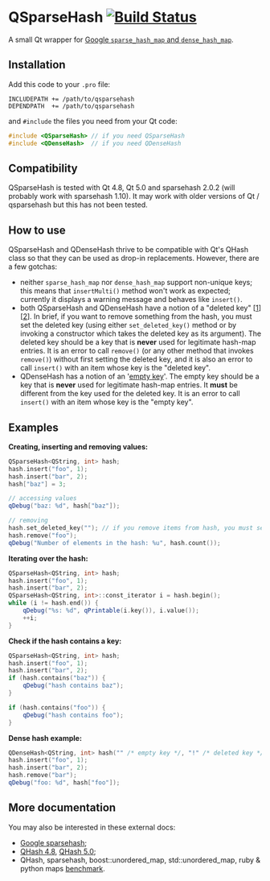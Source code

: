 # QSparseHash [![Build Status](https://travis-ci.org/sjinks/qsparsehash.png?branch=master)](https://travis-ci.org/sjinks/qsparsehash)

A small Qt wrapper for [Google `sparse_hash_map` and `dense_hash_map`](https://code.google.com/p/sparsehash/).

## Installation

Add this code to your `.pro` file:

```
INCLUDEPATH += /path/to/qsparsehash
DEPENDPATH  += /path/to/qsparsehash
```

and `#include` the files you need from your Qt code:

```c++
#include <QSparseHash> // if you need QSparseHash
#include <QDenseHash>  // if you need QDenseHash
```

## Compatibility

QSparseHash is tested with Qt 4.8, Qt 5.0 and sparsehash 2.0.2 (will probably work with sparsehash 1.10).
It may work with older versions of Qt / qsparsehash but this has not been tested.

## How to use

QSparseHash and QDenseHash thrive to be compatible with Qt's QHash class so that they can be used as drop-in replacements.
However, there are a few gotchas:
* neither `sparse_hash_map` nor `dense_hash_map` support non-unique keys; this means that `insertMulti()` method won't work as expected; currently it displays a warning message and behaves like `insert()`.
* both QSparseHash and QDenseHash have a notion of a "deleted key" [[1](http://sparsehash.googlecode.com/svn/trunk/doc/sparse_hash_map.html#6)] [[2](http://sparsehash.googlecode.com/svn/trunk/doc/dense_hash_map.html#6)].
In brief, if you want to remove something from the hash, you must set the deleted key (using either `set_deleted_key()` method
or by invoking a constructor which takes the deleted key as its argument).
The deleted key should be a key that is **never** used for legitimate hash-map entries.
It is an error to call `remove()` (or any other method that invokes `remove()`) without first setting the deleted key,
and it is also an error to call `insert()` with an item whose key is the "deleted key".
* QDenseHash has a notion of an '[empty key](http://sparsehash.googlecode.com/svn/trunk/doc/dense_hash_map.html#6)'.
The empty key should be a key that is **never** used for legitimate hash-map entries. It **must** be different from the key used for the deleted key.
It is an error to call `insert()` with an item whose key is the "empty key".

## Examples

**Creating, inserting and removing values:**

```c++
QSparseHash<QString, int> hash;
hash.insert("foo", 1);
hash.insert("bar", 2);
hash["baz"] = 3;

// accessing values
qDebug("baz: %d", hash["baz"]);

// removing
hash.set_deleted_key(""); // if you remove items from hash, you must set the deleted key
hash.remove("foo");
qDebug("Number of elements in the hash: %u", hash.count());
```

**Iterating over the hash:**

```c++
QSparseHash<QString, int> hash;
hash.insert("foo", 1);
hash.insert("bar", 2);
QSparseHash<QString, int>::const_iterator i = hash.begin();
while (i != hash.end()) {
    qDebug("%s: %d", qPrintable(i.key()), i.value());
    ++i;
}
```
    
**Check if the hash contains a key:**

```c++
QSparseHash<QString, int> hash;
hash.insert("foo", 1);
hash.insert("bar", 2);
if (hash.contains("baz")) {
    qDebug("hash contains baz");
}

if (hash.contains("foo")) {
    qDebug("hash contains foo");
}
```

**Dense hash example:**

```c++
QDenseHash<QString, int> hash("" /* empty key */, "!" /* deleted key */); 
hash.insert("foo", 1);
hash.insert("bar", 2);
hash.remove("bar");
qDebug("foo: %d", hash["foo"]);
```

## More documentation

You may also be interested in these external docs:
* [Google sparsehash](http://sparsehash.googlecode.com/svn/trunk/doc/index.html);
* [QHash 4.8](http://qt-project.org/doc/qt-4.8/qhash.html), [QHash 5.0](http://qt-project.org/doc/qt-5.0/qtcore/qhash.html);
* QHash, sparsehash, boost::unordered_map, std::unordered_map, ruby & python maps [benchmark](http://blog.aggregateknowledge.com/2011/11/27/big-memory-part-3-5-google-sparsehash/).
